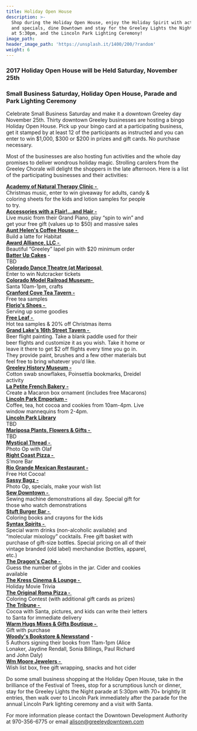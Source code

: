```yaml
---
title: Holiday Open House
description: >-
  Shop during the Holiday Open House, enjoy the Holiday Spirit with activities
  and specials, dine Downtown and stay for the Greeley Lights the Night Parade
  at 5:30pm, and the Lincoln Park Lighting Ceremony!
image_path:
header_image_path: 'https://unsplash.it/1400/200/?random'
weight: 6
---
```


### 2017 Holiday Open House will be Held Saturday, November 25th

### Small Business Saturday, Holiday Open House, Parade and Park Lighting Ceremony

Celebrate Small Business Saturday and make it a downtown Greeley day November 25th. Thirty downtown Greeley businesses are hosting a bingo Holiday Open House. Pick up your bingo card at a participating business, get it stamped by at least 12 of the participants as instructed and you can enter to win $1,000, $300 or $200 in prizes and gift cards. No purchase necessary.

Most of the businesses are also hosting fun activities and the whole day promises to deliver wondrous holiday magic. Strolling carolers from the Greeley Chorale will delight the shoppers in the late afternoon. Here is a list of the participating businesses and their activities:

**<u>Academy of Natural Therapy Clinic -&nbsp;</u>**<br>Christmas music, enter to win giveaway for adults, candy & <br>coloring sheets for the kids and lotion samples for people <br>to try. <br>**<u>Accessories with a Flair!&hellip;and Hair -</u>** <br>Live music from their Grand Piano, play “spin to win” and <br>get your free gift (values up to $50) and massive sales<br>**<u>Aunt Helen's Coffee House -&nbsp;</u>**<br>Build a latte for Habitat<br>**<u>Award Alliance, LLC -&nbsp;</u>**<br>Beautiful “Greeley” lapel pin with $20 minimum order<br>**<u>Batter Up Cakes</u>** - <br>TBD <br>**<u>Colorado Dance Theatre (at Mariposa)&nbsp;</u>**<br>Enter to win Nutcracker tickets<br>**<u>Colorado Model Railroad Museum-&nbsp;</u>**<br>Santa 10am-1pm, crafts<br>**<u>Cranford Cove Tea Tavern -</u>** <br>Free tea samples<br>**<u>Florio's Shoes -&nbsp;</u>**<br>Serving up some goodies<br>**<u>Free Leaf -&nbsp;</u>**<br>Hot tea samples & 20% off Christmas items<br>**<u>Grand Lake's 16th Street Tavern -&nbsp;</u>**<br>Beer flight painting. Take a blank paddle used for their <br>beer flights and customize it as you wish. Take it home or <br>leave it there to get $2 off flights every time you go in. <br>They provide paint, brushes and a few other materials but <br>feel free to bring whatever you’d like.<br>**<u>Greeley History Museum -</u>** <br>Cotton swab snowflakes, Poinsettia bookmarks, Dreidel <br>activity<br>**<u>La Petite French Bakery -</u>** <br>Create a Macaron box ornament (includes free Macarons)<br>**<u>Lincoln Park Emporium -</u>** <br>Coffee, tea, hot cocoa and cookies from 10am-4pm. Live <br>window mannequins from 2-4pm. <br>**<u>Lincoln Park Library</u>**<br>TBD <br>**<u>Mariposa Plants, Flowers &amp; Gifts -&nbsp;</u>**<br>TBD<br>**<u>Mystical Thread -&nbsp;</u>**<br>Photo Op with Olaf<br>**<u>Right Coast Pizza -&nbsp;</u>**<br>S’more Bar<br>**<u>Rio Grande Mexican Restaurant -</u>** <br>Free Hot Cocoa!<br>**<u>Sassy Bagz -</u>** <br>Photo Op, specials, make your wish list<br>**<u>Sew Downtown -&nbsp;</u>**<br>Sewing machine demonstrations all day. Special gift for <br>those who watch demonstrations<br>**<u>Stuft Burger Bar -&nbsp;</u>**<br>Coloring books and crayons for the kids<br>**<u>Syntax Spirits -&nbsp;</u>**<br>Special warm drinks (non-alcoholic available) and <br>“molecular mixology” cocktails. Free gift basket with <br>purchase of gift-size bottles. Special pricing on all of their <br>vintage branded (old label) merchandise (bottles, apparel, <br>etc.)<br>**<u>The Dragon's Cache -&nbsp;</u>**<br>Guess the number of globs in the jar. Cider and cookies <br>available<br>**<u>The Kress Cinema &amp; Lounge -&nbsp;</u>**<br>Holiday Movie Trivia<br>**<u>The Original Roma Pizza -&nbsp;</u>**<br>Coloring Contest (with additional gift cards as prizes)<br>**<u>The Tribune -&nbsp;</u>**<br>Cocoa with Santa, pictures, and kids can write their letters <br>to Santa for immediate delivery<br>**<u>Warm Hugs Mixes &amp; Gifts Boutique -&nbsp;</u>**<br>Gift with purchase<br>**<u>Woody's Bookstore &amp; Newsstand</u>** - <br>5 Authors signing their books from 11am-1pm (Alice <br>Lonaker, Jaydine Rendall, Sonia Billings, Paul Richard <br>and John Daly)<br>**<u>Wm Moore Jewelers -&nbsp;</u>**<br>Wish list box, free gift wrapping, snacks and hot cider

Do some small business shopping at the Holiday Open House, take in the brilliance of the Festival of Trees, stop for a scrumptious lunch or dinner, stay for the Greeley Lights the Night parade at 5:30pm with 70+ brightly lit entries, then walk over to Lincoln Park immediately after the parade for the annual Lincoln Park lighting ceremony and a visit with Santa.

For more information please contact the Downtown Development Authority at 970-356-6775 or email alison@greeleydowntown.com